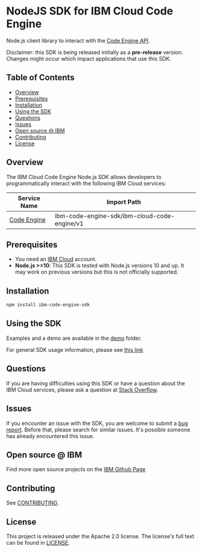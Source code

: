 <!--
[![Build Status](https://travis-ci.com/IBM/code-engine-node-sdk.svg?token=eW5FVD71iyte6tTby8gr&branch=master)](https://travis.ibm.com/IBM/code-engine-node-sdk)
[![semantic-release](https://img.shields.io/badge/%20%20%F0%9F%93%A6%F0%9F%9A%80-semantic--release-e10079.svg)](https://github.com/semantic-release/semantic-release)
[![npm-version](https://img.shields.io/npm/v/IBM/code-engine-node-sdk.svg)](https://www.npmjs.com/package/code-engine-sdk)
[![codecov](https://codecov.io/gh/IBM/code-engine-node-sdk/branch/master/graph/badge.svg)](https://codecov.io/gh/IBM/code-engine-node-sdk)
-->
# NodeJS SDK for IBM Cloud Code Engine
Node.js client library to interact with the [Code Engine API](https://cloud.ibm.com/apidocs/codeengine).

Disclaimer: this SDK is being released initially as a **pre-release** version.
Changes might occur which impact applications that use this SDK.

## Table of Contents

<!--
  The TOC below is generated using the `markdown-toc` node package.

      https://github.com/jonschlinkert/markdown-toc

  You should regenerate the TOC after making changes to this file.

      npx markdown-toc -i README.md
  -->

<!-- toc -->

- [Overview](#overview)
- [Prerequisites](#prerequisites)
- [Installation](#installation)
- [Using the SDK](#using-the-sdk)
- [Questions](#questions)
- [Issues](#issues)
- [Open source @ IBM](#open-source--ibm)
- [Contributing](#contributing)
- [License](#license)

<!-- tocstop -->

<!-- --------------------------------------------------------------- -->
## Overview

The IBM Cloud Code Engine Node.js SDK allows developers to programmatically interact with the following IBM Cloud services:

Service Name | Import Path
--- | ---
[Code Engine](https://cloud.ibm.com/apidocs/codeengine) | ibm-code-engine-sdk/ibm-cloud-code-engine/v1

## Prerequisites
* You need an [IBM Cloud][ibm-cloud-onboarding] account.
* **Node.js >=10**: This SDK is tested with Node.js versions 10 and up. It may work on previous versions but this is not officially supported.

[ibm-cloud-onboarding]: http://cloud.ibm.com/registration

## Installation

```sh
npm install ibm-code-engine-sdk
```

## Using the SDK
Examples and a demo are available in the [demo](/demo) folder.

For general SDK usage information, please see
[this link](https://github.com/IBM/ibm-cloud-sdk-common/blob/master/README.md)

## Questions

If you are having difficulties using this SDK or have a question about the IBM Cloud services,
please ask a question at
[Stack Overflow](http://stackoverflow.com/questions/ask?tags=ibm-cloud).

## Issues
If you encounter an issue with the SDK, you are welcome to submit
a [bug report](https://github.com/IBM/code-engine-node-sdk/issues).
Before that, please search for similar issues. It's possible someone has
already encountered this issue.

## Open source @ IBM
Find more open source projects on the [IBM Github Page](http://ibm.github.io/)

## Contributing
See [CONTRIBUTING](CONTRIBUTING.md).

## License

This project is released under the Apache 2.0 license.
The license's full text can be found in
[LICENSE](LICENSE).

